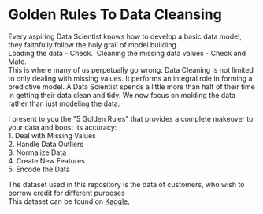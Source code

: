 <h1> Golden Rules To Data Cleansing </h1>
<p>Every aspiring Data Scientist knows how to develop a basic data model, they faithfully follow the holy grail of model building.
<br>Loading the data&nbsp;-&nbsp;Check. &nbspCleaning the missing data values&nbsp;-&nbsp;Check and Mate.
<br>This is where many of us perpetually go wrong. Data Cleaning is not limited to only dealing with missing values. It performs an integral role in forming a predictive model. A Data Scientist spends a little more than half of their time in getting their data clean and tidy. We now focus on molding the data rather than just modeling the data.
<br></p>
<p>I present to you the "5 Golden Rules" that provides a complete makeover to your data and boost its accuracy:<br>
1. Deal with Missing Values<br>
2. Handle Data Outliers<br>
3. Normalize Data<br>
4. Create New Features<br>
5. Encode the Data<br></p>
<p>The dataset used in this repository is the data of customers, who wish to borrow credit for different purposes<br>This dataset can be found on <a href="https://www.kaggle.com/uciml/german-credit">Kaggle.</a></p>
